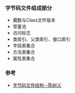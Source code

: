 ### 字节码文件组成部分

- 魔数与Class文件版本
- 常量池
- 访问标志
- 类索引、父类索引、接口索引
- 字段表集合
- 方法表集合
- 属性表集合



### 参考

- [字节码文件结构--陈树义](https://www.cnblogs.com/chanshuyi/p/jvm_serial_05_jvm_bytecode_analysis.html)